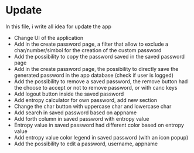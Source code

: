 # Update

In this file, i write all idea for update the app

- Change UI of the application
- Add in the create password page, a filter that allow to exclude a char/number/simbol for the creation of the custom password
- Add the possibility to copy the password saved in the saved password page
- Add in the create password page, the possibility to directly save the generated password in the app database (check if user is logged)
- Add the possibility to remove a saved password, the remove button had the choose to accept or not to remove password, or with canc keys
- Add logout button inside the saved password
- Add entropy calculator for own password, add new section
- Change the char button with uppercase char and lowercase char
- Add search in saved password based on appname
- Add forth column in saved password with entropy value 
- Entropy value in saved password had different color based on entropy value
- Add entropy value color legend in saved password (with an icon popup)
- Add the possibility to edit a password, username, appname
